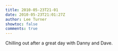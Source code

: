 ```yaml
---
title: 2010-05-23T21-01
date: 2010-05-23T21:01:27Z
author: Lee Turner
showtoc: false
comments: true
---
```


Chilling out after a great day with Danny and Dave.

